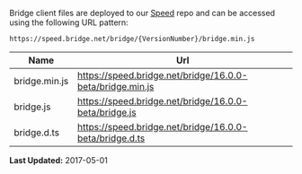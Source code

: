 Bridge client files are deployed to our [Speed](https://github.com/bridgedotnet/Speed/tree/master/bridge) repo and can be accessed using the following URL pattern:

```
https://speed.bridge.net/bridge/{VersionNumber}/bridge.min.js
```

Name | Url
---- | ----
bridge.min.js | https://speed.bridge.net/bridge/16.0.0-beta/bridge.min.js
bridge.js | https://speed.bridge.net/bridge/16.0.0-beta/bridge.js
bridge.d.ts | https://speed.bridge.net/bridge/16.0.0-beta/bridge.d.ts

**Last Updated:** 2017-05-01
